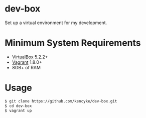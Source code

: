 # dev-box
Set up a virtual environment for my development.

# Minimum System Requirements

* [VirtualBox](https://www.virtualbox.org/)     5.2.2+
* [Vagrant](https://www.vagrantup.com/)         1.8.0+
* 8GB+ of RAM

# Usage

```bash
$ git clone https://github.com/kencyke/dev-box.git
$ cd dev-box
$ vagrant up
```